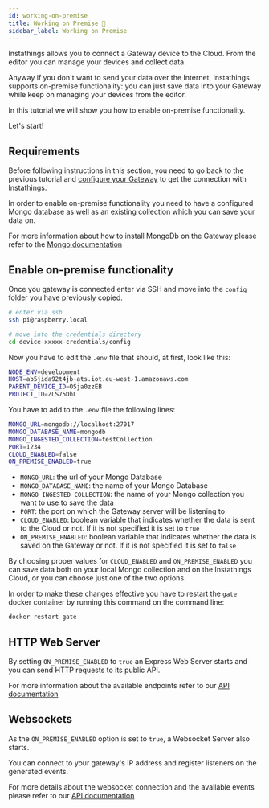 ```yaml
---
id: working-on-premise
title: Working on Premise 🍃
sidebar_label: Working on Premise
---
```

Instathings allows you to connect a Gateway device to the Cloud. From the editor you can manage your devices and collect data. 

Anyway if you don't want to send your data over the Internet, Instathings supports on-premise functionality: you can just save data into your Gateway while keep on managing your devices from the editor.

In this tutorial we will show you how to enable on-premise functionality.

Let's start!

## Requirements
Before following instructions in this section, you need to go back to the previous tutorial and <a href="/docs/guides/gateway-setup.html" target="_blank" class="external-link">configure your Gateway</a> to get the connection with Instathings. 

In order to enable on-premise functionality you need to have a configured Mongo database as well as an existing collection which you can save your data on.

For more information about how to install MongoDb on the Gateway please refer to the <a href="https://docs.mongodb.com/manual/installation/" target="_blank" class="external-link">Mongo documentation</a>

## Enable on-premise functionality
Once you gateway is connected enter via SSH and move into the `config` folder you have previously copied.

```bash
# enter via ssh
ssh pi@raspberry.local

# move into the credentials directory
cd device-xxxxx-credentials/config
```
Now you have to edit the `.env` file that should, at first, look like this:

```bash
NODE_ENV=development
HOST=ab5jida92t4jb-ats.iot.eu-west-1.amazonaws.com
PARENT_DEVICE_ID=OSja0zzEB
PROJECT_ID=ZLS75DhL
```
You have to add to the `.env` file the following lines:

```bash
MONGO_URL=mongodb://localhost:27017
MONGO_DATABASE_NAME=mongodb
MONGO_INGESTED_COLLECTION=testCollection
PORT=1234
CLOUD_ENABLED=false
ON_PREMISE_ENABLED=true
```
* `MONGO_URL`: the url of your Mongo Database
* `MONGO_DATABASE_NAME`: the name of your Mongo Database
* `MONGO_INGESTED_COLLECTION`: the name of your Mongo collection you want to use to save the data
* `PORT`: the port on which the Gateway server will be listening to
* `CLOUD_ENABLED`: boolean variable that indicates whether the data is sent to the Cloud or not. If it is not specified it is set to `true` 
* `ON_PREMISE_ENABLED`: boolean variable that indicates whether the data is saved on the Gateway or not. If it is not specified it is set to `false` 

By choosing proper values for `CLOUD_ENABLED` and `ON_PREMISE_ENABLED` you can save data both on your local Mongo collection and on the Instathings Cloud, or you can choose just one of the two options.

In order to make these changes effective you have to restart the `gate` docker container by running this command on the command line:

```bash
docker restart gate
```

## HTTP Web Server

By setting `ON_PREMISE_ENABLED` to `true` an Express Web Server starts and you can send HTTP requests to its public API. 

For more information about the available endpoints refer to our <a href="https://developers.instathings.io" target="_blank" class="external-link">API documentation</a>

## Websockets
As the `ON_PREMISE_ENABLED` option is set to `true`, a Websocket Server also starts. 

You can connect to your gateway's IP address and register listeners on the generated events.

For more details about the websocket connection and the available events please refer to our  <a href="https://developers.instathings.io" target="_blank" class="external-link">API documentation</a>